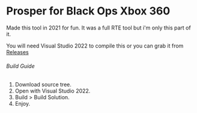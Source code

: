 # Prosper for Black Ops Xbox 360

Made this tool in 2021 for fun. It was a full RTE tool but i'm only this part of it.

You will need Visual Studio 2022 to compile this or you can grab it from [Releases](https://github.com/bruhunison/Prosper-Bo1Z/releases)

###### Build Guide

1. Download source tree.
2. Open with Visual Studio 2022.
3. Build > Build Solution.
4. Enjoy.